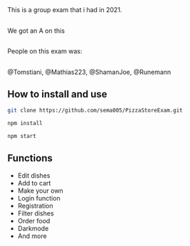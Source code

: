 ##
This is a group exam that i had in 2021.
##
We got an A on this
##
People on this exam was:
##
@Tomstiani, @Mathias223, @ShamanJoe, @Runemann

## How to install and use 
```sh
git clone https://github.com/sema005/PizzaStoreExam.git

npm install

npm start
```

## Functions
* Edit dishes
* Add to cart
* Make your own
* Login function
* Registration
* Filter dishes 
* Order food
* Darkmode
* And more

